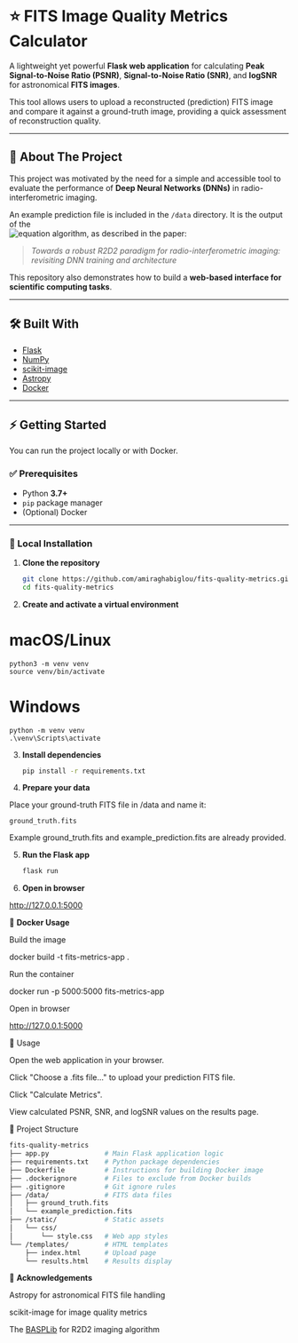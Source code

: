 # ⭐ FITS Image Quality Metrics Calculator  

A lightweight yet powerful **Flask web application** for calculating **Peak Signal-to-Noise Ratio (PSNR)**, **Signal-to-Noise Ratio (SNR)**, and **logSNR** for astronomical **FITS images**.  

This tool allows users to upload a reconstructed (prediction) FITS image and compare it against a ground-truth image, providing a quick assessment of reconstruction quality.  

---

## 🚀 About The Project  

This project was motivated by the need for a simple and accessible tool to evaluate the performance of **Deep Neural Networks (DNNs)** in radio-interferometric imaging.  

An example prediction file is included in the `/data` directory. It is the output of the  
![equation](https://latex.codecogs.com/svg.latex?R2D2_{\mathcal{A}_2,\mathcal{T}_2}) algorithm, as described in the paper:  

> _Towards a robust R2D2 paradigm for radio-interferometric imaging: revisiting DNN training and architecture_  

This repository also demonstrates how to build a **web-based interface for scientific computing tasks**.  

---

## 🛠️ Built With  

- [Flask](https://flask.palletsprojects.com/)  
- [NumPy](https://numpy.org/)  
- [scikit-image](https://scikit-image.org/)  
- [Astropy](https://www.astropy.org/)  
- [Docker](https://www.docker.com/)  

---

## ⚡ Getting Started  

You can run the project locally or with Docker.  

### ✅ Prerequisites  

- Python **3.7+**  
- `pip` package manager  
- (Optional) Docker  

---

### 🔹 Local Installation  

1. **Clone the repository**  
    ```bash
    git clone https://github.com/amiraghabiglou/fits-quality-metrics.git
    cd fits-quality-metrics


2. **Create and activate a virtual environment**

# macOS/Linux  

    python3 -m venv venv
    source venv/bin/activate
    

# Windows

    python -m venv venv
    .\venv\Scripts\activate

3. **Install dependencies**
    ```bash
    pip install -r requirements.txt


4. **Prepare your data**

Place your ground-truth FITS file in /data and name it:

    ground_truth.fits


Example ground_truth.fits and example_prediction.fits are already provided.

5. **Run the Flask app**
    ```bash
    flask run


6. **Open in browser**

http://127.0.0.1:5000

🔹 **Docker Usage**

Build the image

docker build -t fits-metrics-app .


Run the container

docker run -p 5000:5000 fits-metrics-app


Open in browser

http://127.0.0.1:5000

📖 Usage

Open the web application in your browser.

Click "Choose a .fits file..." to upload your prediction FITS file.

Click "Calculate Metrics".

View calculated PSNR, SNR, and logSNR values on the results page.

📂 Project Structure
```bash
fits-quality-metrics
├── app.py              # Main Flask application logic
├── requirements.txt    # Python package dependencies
├── Dockerfile          # Instructions for building Docker image
├── .dockerignore       # Files to exclude from Docker builds
├── .gitignore          # Git ignore rules
├── /data/              # FITS data files
│   ├── ground_truth.fits
│   └── example_prediction.fits
├── /static/            # Static assets
│   └── css/
│       └── style.css   # Web app styles
└── /templates/         # HTML templates
    ├── index.html      # Upload page
    └── results.html    # Results display
```
🙌 **Acknowledgements**

Astropy
 for astronomical FITS file handling

scikit-image
 for image quality metrics

The [BASPLib](https://basp-group.github.io/BASPLib/) for R2D2 imaging algorithm
